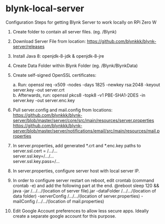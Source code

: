 # blynk-local-server
Configuration Steps for getting Blynk Server to work locally on RPi Zero W

1. Create folder to contain all server files. (eg. /Blynk)

2. Download Server File from location: https://github.com/blynkkk/blynk-server/releases

3. Install Java 8: openjdk-8-jdk & openjdk-8-jre

4. Create Data Folder within Blynk Folder (eg. /Blynk/BlynkData)

5. Create self-signed OpenSSL certificates:

    a. Run:   openssl req -x509 -nodes -days 1825 -newkey rsa:2048 -keyout server.key -out server.crt <br/>
    b. Afterwards, run: openssl pkcs8 -topk8 -v1 PBE-SHA1-2DES -in server.key -out server.enc.key
    
6. Pull server.config and mail.config from locations: <br/>
      https://github.com/blynkkk/blynk-server/blob/master/server/core/src/main/resources/server.properties <br/>
      https://github.com/blynkkk/blynk-server/blob/master/server/notifications/email/src/main/resources/mail.properties<br/>
      
7. In server.properties, add generated *.crt and *.enc.key paths to \
    server.ssl.cert = /.../... \
    server.ssl.key=/.../... \
    server.ssl.key.pass=/... 

8. In server.properties, configure server host with local server IP.

9. In order to configure server restart on reboot, edit crontab (command crontab -e) and add the following part at the end.
      @reboot sleep 120 && java -jar /.../.../(location of server file).jar -dataFolder /.../.../(location of data folder) -serverConfig /.../.../(location of server.properties) -mailConfig /.../.../(location of mail.properties)
      
10. Edit Google Account preferences to allow less secure apps. Ideally create a separate google account for this purpose.
